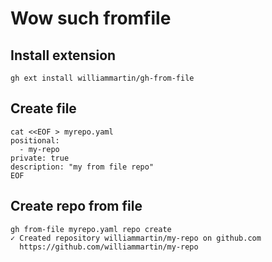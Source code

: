 # Wow such fromfile

## Install extension

```
gh ext install williammartin/gh-from-file
```

## Create file

```
cat <<EOF > myrepo.yaml
positional:
  - my-repo
private: true
description: "my from file repo"
EOF
```

## Create repo from file

```
gh from-file myrepo.yaml repo create
✓ Created repository williammartin/my-repo on github.com
  https://github.com/williammartin/my-repo
```
